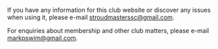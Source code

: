 ---
---
If you have any information for this club website or discover any issues when using it, please e-mail [stroudmasterssc@gmail.com](mailto:stroudmasterssc@gmail.com).

For enquiries about membership and other club matters, please e-mail [markpswim@gmail.com](mailto:markpswim@gmail.com).

